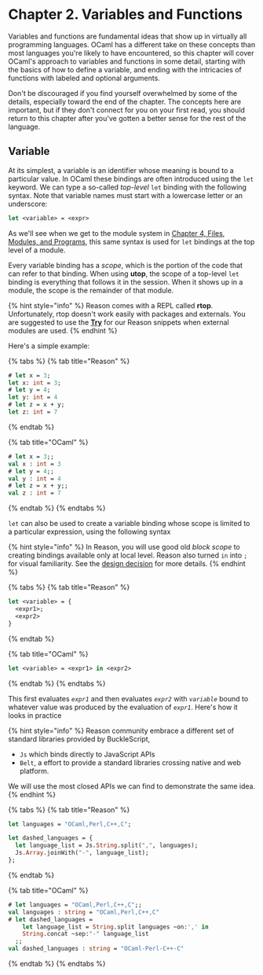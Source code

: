 # Chapter 2. Variables and Functions

Variables and functions are fundamental ideas that show up in virtually all programming languages. OCaml has a different take on these concepts than most languages you're likely to have encountered, so this chapter will cover OCaml's approach to variables and functions in some detail, starting with the basics of how to define a variable, and ending with the intricacies of functions with labeled and optional arguments.

Don't be discouraged if you find yourself overwhelmed by some of the details, especially toward the end of the chapter. The concepts here are important, but if they don't connect for you on your first read, you should return to this chapter after you've gotten a better sense for the rest of the language.

## Variable

At its simplest, a variable is an identifier whose meaning is bound to a particular value. In OCaml these bindings are often introduced using the `let` keyword. We can type a so-called _top-level_ `let` binding with the following syntax. Note that variable names must start with a lowercase letter or an underscore: 

```ocaml
let <variable> = <expr>
```

As we'll see when we get to the module system in [Chapter 4, Files, Modules, and Programs](https://realworldocaml.org/v1/en/html/files-modules-and-programs.html), this same syntax is used for `let` bindings at the top level of a module.

Every variable binding has a _scope_, which is the portion of the code that can refer to that binding. When using **utop**, the scope of a top-level `let` binding is everything that follows it in the session. When it shows up in a module, the scope is the remainder of that module.

{% hint style="info" %}
Reason comes with a REPL called **rtop**. Unfortunately, rtop doesn't work easily with packages and externals. You are suggested to use the [**Try**](https://reasonml.github.io/en/try.html%20) for our Reason snippets when external modules are used.
{% endhint %}

Here's a simple example:

{% tabs %}
{% tab title="Reason" %}
```ocaml
# let x = 3;
let x: int = 3;
# let y = 4;
let y: int = 4
# let z = x + y;
let z: int = 7
```
{% endtab %}

{% tab title="OCaml" %}
```ocaml
# let x = 3;;
val x : int = 3
# let y = 4;;
val y : int = 4
# let z = x + y;;
val z : int = 7
```
{% endtab %}
{% endtabs %}

`let` can also be used to create a variable binding whose scope is limited to a particular expression, using the following syntax

{% hint style="info" %}
In Reason, you will use good old _block scope_ to creating bindings available only at local level. Reason also turned `in` into `;` for visual familiarity. See the [design decision](https://reasonml.github.io/docs/en/let-binding.html#design-decisions) for more details.
{% endhint %}

{% tabs %}
{% tab title="Reason" %}
```ocaml
let <variable> = {
  <expr1>; 
  <expr2>
}
```
{% endtab %}

{% tab title="OCaml" %}
```ocaml
let <variable> = <expr1> in <expr2>
```
{% endtab %}
{% endtabs %}

This first evaluates _`expr1`_ and then evaluates _`expr2`_ with _`variable`_ bound to whatever value was produced by the evaluation of _`expr1`_. Here's how it looks in practice

{% hint style="info" %}
Reason community embrace a different set of standard libraries provided by BuckleScript, 

* `Js` which binds directly to JavaScript APIs 
* `Belt`,  a effort to provide a standard libraries crossing native and web platform. 

We will use the most closed APIs we can find  to demonstrate the same idea.
{% endhint %}

{% tabs %}
{% tab title="Reason" %}
```ocaml
let languages = "OCaml,Perl,C++,C";

let dashed_languages = {
  let language_list = Js.String.split(",", languages);
  Js.Array.joinWith("-", language_list);
};
```
{% endtab %}

{% tab title="OCaml" %}
```ocaml
# let languages = "OCaml,Perl,C++,C";;
val languages : string = "OCaml,Perl,C++,C"
# let dashed_languages =
    let language_list = String.split languages ~on:',' in
    String.concat ~sep:"-" language_list
  ;;
val dashed_languages : string = "OCaml-Perl-C++-C"
```
{% endtab %}
{% endtabs %}





